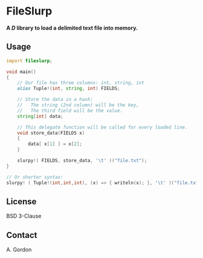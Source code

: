 # FileSlurp
**A *D* library to load a delimited text file into memory.**

## Usage

```D
import fileslurp;

void main()
{
    // Our file has three columns: int, string, int
    alias Tuple!(int, string, int) FIELDS;

    // Store the data in a hash:
    //   The string (2nd column) will be the key,
    //   The third field will be the value.
    string[int] data;

    // This delegate function will be called for every loaded line.
    void store_data(FIELDS x)
    {
        data[ x[1] ] = x[2];
    }

    slurpy!( FIELDS, store_data, '\t' )("file.txt");
}

// Or shorter syntax:
slurpy! ( Tuple!(int,int,int), (x) => { writeln(x); }, '\t' )("file.txt");
```

## License
BSD 3-Clause

## Contact
A. Gordon

